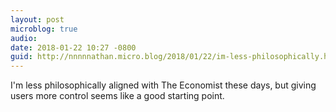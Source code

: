 ```yaml
---
layout: post
microblog: true
audio: 
date: 2018-01-22 10:27 -0800
guid: http://nnnnnathan.micro.blog/2018/01/22/im-less-philosophically.html
---
```

I'm less philosophically aligned with The Economist these days, but giving users more control seems like a good starting point.
